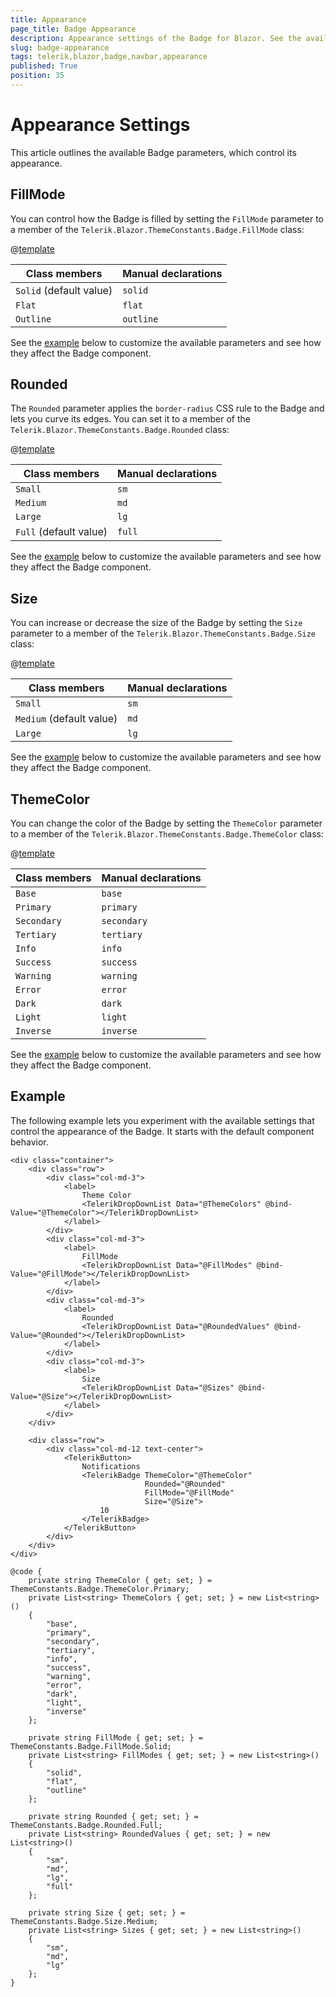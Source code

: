 ```yaml
---
title: Appearance
page_title: Badge Appearance
description: Appearance settings of the Badge for Blazor. See the available options that allow you to fully customize the look of the Badge component. 
slug: badge-appearance
tags: telerik,blazor,badge,navbar,appearance
published: True
position: 35
---
```


# Appearance Settings

This article outlines the available Badge parameters, which control its appearance.

## FillMode

You can control how the Badge is filled by setting the `FillMode` parameter to a member of the `Telerik.Blazor.ThemeConstants.Badge.FillMode` class:

@[template](/_contentTemplates/common/parameters-table-styles.md#table-layout)

| Class members | Manual declarations |
|---------------|--------|
| `Solid` (default value) | `solid`   |
| `Flat` | `flat`|
| `Outline` | `outline`|

See the [example](#example) below to customize the available parameters and see how they affect the Badge component.

## Rounded

The `Rounded` parameter applies the `border-radius` CSS rule to the Badge and lets you curve its edges. You can set it to a member of the `Telerik.Blazor.ThemeConstants.Badge.Rounded` class:

@[template](/_contentTemplates/common/parameters-table-styles.md#table-layout)

| Class members | Manual declarations |
|---------------|--------|
| `Small` | `sm`   |
| `Medium` | `md`|
| `Large` | `lg`|
| `Full` (default value) | `full`|

See the [example](#example) below to customize the available parameters and see how they affect the Badge component.

## Size

You can increase or decrease the size of the Badge by setting the `Size` parameter to a member of the `Telerik.Blazor.ThemeConstants.Badge.Size` class:

@[template](/_contentTemplates/common/parameters-table-styles.md#table-layout)

| Class members | Manual declarations |
|---------------|--------|
| `Small` | `sm`   |
| `Medium` (default value) | `md`|
| `Large` | `lg`|

See the [example](#example) below to customize the available parameters and see how they affect the Badge component.

## ThemeColor

You can change the color of the Badge by setting the `ThemeColor` parameter to a member of the `Telerik.Blazor.ThemeConstants.Badge.ThemeColor` class:

@[template](/_contentTemplates/common/parameters-table-styles.md#table-layout)

| Class members | Manual declarations |
|---------------|--------|
| `Base` | `base`   |
| `Primary` | `primary`|
| `Secondary` | `secondary`|
| `Tertiary` | `tertiary`|
| `Info` | `info`   |
| `Success` | `success`|
| `Warning` | `warning`|
| `Error` | `error`  |
| `Dark` | `dark`   |
| `Light` | `light`  |
| `Inverse` | `inverse`|

See the [example](#example) below to customize the available parameters and see how they affect the Badge component.

## Example

The following example lets you experiment with the available settings that control the appearance of the Badge. It starts with the default component behavior.

````CSHTML
<div class="container">
    <div class="row">
        <div class="col-md-3">
            <label>
                Theme Color
                <TelerikDropDownList Data="@ThemeColors" @bind-Value="@ThemeColor"></TelerikDropDownList>
            </label>
        </div>
        <div class="col-md-3">
            <label>
                FillMode
                <TelerikDropDownList Data="@FillModes" @bind-Value="@FillMode"></TelerikDropDownList>
            </label>
        </div>
        <div class="col-md-3">
            <label>
                Rounded
                <TelerikDropDownList Data="@RoundedValues" @bind-Value="@Rounded"></TelerikDropDownList>
            </label>
        </div>
        <div class="col-md-3">
            <label>
                Size
                <TelerikDropDownList Data="@Sizes" @bind-Value="@Size"></TelerikDropDownList>
            </label>
        </div>
    </div>

    <div class="row">
        <div class="col-md-12 text-center">
            <TelerikButton>
                Notifications
                <TelerikBadge ThemeColor="@ThemeColor"
                              Rounded="@Rounded"
                              FillMode="@FillMode"
                              Size="@Size">
                    10
                </TelerikBadge>
            </TelerikButton>
        </div>
    </div>
</div>

@code {
    private string ThemeColor { get; set; } = ThemeConstants.Badge.ThemeColor.Primary;
    private List<string> ThemeColors { get; set; } = new List<string>()
    {
        "base",
        "primary",
        "secondary",
        "tertiary",
        "info",
        "success",
        "warning",
        "error",
        "dark",
        "light",
        "inverse"
    };

    private string FillMode { get; set; } = ThemeConstants.Badge.FillMode.Solid;
    private List<string> FillModes { get; set; } = new List<string>()
    {
        "solid",
        "flat",
        "outline"
    };

    private string Rounded { get; set; } = ThemeConstants.Badge.Rounded.Full;
    private List<string> RoundedValues { get; set; } = new List<string>()
    {
        "sm",
        "md",
        "lg",
        "full"
    };

    private string Size { get; set; } = ThemeConstants.Badge.Size.Medium;
    private List<string> Sizes { get; set; } = new List<string>()
    {
        "sm",
        "md",
        "lg"
    };
}
````